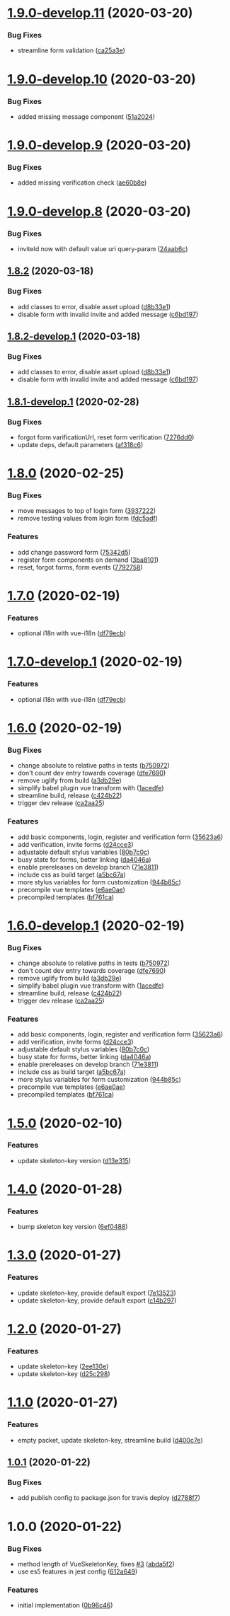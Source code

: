 # [1.9.0-develop.11](https://github.com/rocketbase-io/vue-skeleton-key/compare/v1.9.0-develop.10...v1.9.0-develop.11) (2020-03-20)


### Bug Fixes

* streamline form validation ([ca25a3e](https://github.com/rocketbase-io/vue-skeleton-key/commit/ca25a3ef939df633bc91beb034dddfd9f9ce04ea))

# [1.9.0-develop.10](https://github.com/rocketbase-io/vue-skeleton-key/compare/v1.9.0-develop.9...v1.9.0-develop.10) (2020-03-20)


### Bug Fixes

* added missing message component ([51a2024](https://github.com/rocketbase-io/vue-skeleton-key/commit/51a2024090994c31e1d1b9ed8fef0a25fc6e4235))

# [1.9.0-develop.9](https://github.com/rocketbase-io/vue-skeleton-key/compare/v1.9.0-develop.8...v1.9.0-develop.9) (2020-03-20)


### Bug Fixes

* added missing verification check ([ae60b8e](https://github.com/rocketbase-io/vue-skeleton-key/commit/ae60b8ede340fd67b9f8a36d869fd8d168ddd889))

# [1.9.0-develop.8](https://github.com/rocketbase-io/vue-skeleton-key/compare/v1.9.0-develop.7...v1.9.0-develop.8) (2020-03-20)


### Bug Fixes

* inviteId now with default value uri query-param ([24aab6c](https://github.com/rocketbase-io/vue-skeleton-key/commit/24aab6cb84f13e62b690403ecd29049b9d9a6c78))

## [1.8.2](https://github.com/rocketbase-io/vue-skeleton-key/compare/v1.8.1...v1.8.2) (2020-03-18)


### Bug Fixes

* add classes to error, disable asset upload ([d8b33e1](https://github.com/rocketbase-io/vue-skeleton-key/commit/d8b33e12c443d67e7c2c9db922083c73379bad98))
* disable form with invalid invite and added message ([c6bd197](https://github.com/rocketbase-io/vue-skeleton-key/commit/c6bd19735fb9f04233a811eb9106d4aee0fa304b))

## [1.8.2-develop.1](https://github.com/rocketbase-io/vue-skeleton-key/compare/v1.8.1...v1.8.2-develop.1) (2020-03-18)


### Bug Fixes

* add classes to error, disable asset upload ([d8b33e1](https://github.com/rocketbase-io/vue-skeleton-key/commit/d8b33e12c443d67e7c2c9db922083c73379bad98))
* disable form with invalid invite and added message ([c6bd197](https://github.com/rocketbase-io/vue-skeleton-key/commit/c6bd19735fb9f04233a811eb9106d4aee0fa304b))

## [1.8.1-develop.1](https://github.com/rocketbase-io/vue-skeleton-key/compare/v1.8.0...v1.8.1-develop.1) (2020-02-28)


### Bug Fixes

* forgot form varificationUrl, reset form verification ([7276dd0](https://github.com/rocketbase-io/vue-skeleton-key/commit/7276dd07464d0d7b01fd9f4d8e49e3350a717bac))
* update deps, default parameters ([af318c6](https://github.com/rocketbase-io/vue-skeleton-key/commit/af318c6b24c50e7659ca5df179b912e957dfc47f))

# [1.8.0](https://github.com/rocketbase-io/vue-skeleton-key/compare/v1.7.0...v1.8.0) (2020-02-25)


### Bug Fixes

* move messages to top of login form ([3937222](https://github.com/rocketbase-io/vue-skeleton-key/commit/39372225db2b7072a75359d72c598a93f4a29979))
* remove testing values from login form ([fdc5adf](https://github.com/rocketbase-io/vue-skeleton-key/commit/fdc5adfb759c49ba23a704d7946ade6ced075d49))


### Features

* add change password form ([75342d5](https://github.com/rocketbase-io/vue-skeleton-key/commit/75342d5de58ab7d85db18fddb18241c536e5153e))
* register form components on demand ([3ba8101](https://github.com/rocketbase-io/vue-skeleton-key/commit/3ba81014b76622f14b37a5e5332091221ddee202))
* reset, forgot forms, form events ([7792758](https://github.com/rocketbase-io/vue-skeleton-key/commit/7792758b8df46b398518a53b81b1a1d19df98d82))

# [1.7.0](https://github.com/rocketbase-io/vue-skeleton-key/compare/v1.6.0...v1.7.0) (2020-02-19)


### Features

* optional i18n with vue-i18n ([df79ecb](https://github.com/rocketbase-io/vue-skeleton-key/commit/df79ecb5cd293398c56b9973803cd689585abde4))

# [1.7.0-develop.1](https://github.com/rocketbase-io/vue-skeleton-key/compare/v1.6.0...v1.7.0-develop.1) (2020-02-19)


### Features

* optional i18n with vue-i18n ([df79ecb](https://github.com/rocketbase-io/vue-skeleton-key/commit/df79ecb5cd293398c56b9973803cd689585abde4))

# [1.6.0](https://github.com/rocketbase-io/vue-skeleton-key/compare/v1.5.0...v1.6.0) (2020-02-19)


### Bug Fixes

* change absolute to relative paths in tests ([b750972](https://github.com/rocketbase-io/vue-skeleton-key/commit/b7509722246723ea7f56a693da629cd1e154f202))
* don't count dev entry towards coverage ([dfe7690](https://github.com/rocketbase-io/vue-skeleton-key/commit/dfe7690e90b21c8535744938fa8b1a4adee0df75))
* remove uglify from build ([a3db29e](https://github.com/rocketbase-io/vue-skeleton-key/commit/a3db29e3c678b5a7187c1ff390e3fc9af658cafd))
* simplify babel plugin vue transform with ([1acedfe](https://github.com/rocketbase-io/vue-skeleton-key/commit/1acedfec809c314d45f72a41876f5175560f0cf7))
* streamline build, release ([c424b22](https://github.com/rocketbase-io/vue-skeleton-key/commit/c424b2278e719fb190ccabdd419ad727bc714e8a))
* trigger dev release ([ca2aa25](https://github.com/rocketbase-io/vue-skeleton-key/commit/ca2aa257c5ae8b5da12cddbffa896b1d1c8dc3f5))


### Features

* add basic components, login, register and verification form ([35623a6](https://github.com/rocketbase-io/vue-skeleton-key/commit/35623a6c848bebcd14a6da6ec7722aed79a26c0d))
* add verification, invite forms ([d24cce3](https://github.com/rocketbase-io/vue-skeleton-key/commit/d24cce3946845d035f65f15211212760304942e3))
* adjustable default stylus variables ([80b7c0c](https://github.com/rocketbase-io/vue-skeleton-key/commit/80b7c0c0db9294dcda50a064ed9b12f74ced2c3e))
* busy state for forms, better linking ([da4046a](https://github.com/rocketbase-io/vue-skeleton-key/commit/da4046a56425bdfd6713626c4e372367e20d1e08))
* enable prereleases on develop branch ([71e3811](https://github.com/rocketbase-io/vue-skeleton-key/commit/71e3811780f21d7ac31e8a586cda582ab22e0419))
* include css as build target ([a5bc67a](https://github.com/rocketbase-io/vue-skeleton-key/commit/a5bc67a609bdb9bf2b1418a91458e468f0df45fd))
* more stylus variables for form customization ([944b85c](https://github.com/rocketbase-io/vue-skeleton-key/commit/944b85c10713ab34291a0231f16b02064b2135c7))
* precompile vue templates ([e6ae0ae](https://github.com/rocketbase-io/vue-skeleton-key/commit/e6ae0aeb4dc126141869713c910286acaa115634))
* precompiled templates ([bf761ca](https://github.com/rocketbase-io/vue-skeleton-key/commit/bf761ca7fe708d5ebffe6a682cab4986d0886bf6))

# [1.6.0-develop.1](https://github.com/rocketbase-io/vue-skeleton-key/compare/v1.5.0...v1.6.0-develop.1) (2020-02-19)


### Bug Fixes

* change absolute to relative paths in tests ([b750972](https://github.com/rocketbase-io/vue-skeleton-key/commit/b7509722246723ea7f56a693da629cd1e154f202))
* don't count dev entry towards coverage ([dfe7690](https://github.com/rocketbase-io/vue-skeleton-key/commit/dfe7690e90b21c8535744938fa8b1a4adee0df75))
* remove uglify from build ([a3db29e](https://github.com/rocketbase-io/vue-skeleton-key/commit/a3db29e3c678b5a7187c1ff390e3fc9af658cafd))
* simplify babel plugin vue transform with ([1acedfe](https://github.com/rocketbase-io/vue-skeleton-key/commit/1acedfec809c314d45f72a41876f5175560f0cf7))
* streamline build, release ([c424b22](https://github.com/rocketbase-io/vue-skeleton-key/commit/c424b2278e719fb190ccabdd419ad727bc714e8a))
* trigger dev release ([ca2aa25](https://github.com/rocketbase-io/vue-skeleton-key/commit/ca2aa257c5ae8b5da12cddbffa896b1d1c8dc3f5))


### Features

* add basic components, login, register and verification form ([35623a6](https://github.com/rocketbase-io/vue-skeleton-key/commit/35623a6c848bebcd14a6da6ec7722aed79a26c0d))
* add verification, invite forms ([d24cce3](https://github.com/rocketbase-io/vue-skeleton-key/commit/d24cce3946845d035f65f15211212760304942e3))
* adjustable default stylus variables ([80b7c0c](https://github.com/rocketbase-io/vue-skeleton-key/commit/80b7c0c0db9294dcda50a064ed9b12f74ced2c3e))
* busy state for forms, better linking ([da4046a](https://github.com/rocketbase-io/vue-skeleton-key/commit/da4046a56425bdfd6713626c4e372367e20d1e08))
* enable prereleases on develop branch ([71e3811](https://github.com/rocketbase-io/vue-skeleton-key/commit/71e3811780f21d7ac31e8a586cda582ab22e0419))
* include css as build target ([a5bc67a](https://github.com/rocketbase-io/vue-skeleton-key/commit/a5bc67a609bdb9bf2b1418a91458e468f0df45fd))
* more stylus variables for form customization ([944b85c](https://github.com/rocketbase-io/vue-skeleton-key/commit/944b85c10713ab34291a0231f16b02064b2135c7))
* precompile vue templates ([e6ae0ae](https://github.com/rocketbase-io/vue-skeleton-key/commit/e6ae0aeb4dc126141869713c910286acaa115634))
* precompiled templates ([bf761ca](https://github.com/rocketbase-io/vue-skeleton-key/commit/bf761ca7fe708d5ebffe6a682cab4986d0886bf6))

# [1.5.0](https://github.com/rocketbase-io/vue-skeleton-key/compare/v1.4.0...v1.5.0) (2020-02-10)


### Features

* update skeleton-key version ([d13e315](https://github.com/rocketbase-io/vue-skeleton-key/commit/d13e3155921515880d6060cc3e88c20339dfd388))

# [1.4.0](https://github.com/rocketbase-io/vue-skeleton-key/compare/v1.3.0...v1.4.0) (2020-01-28)


### Features

* bump skeleton key version ([6ef0488](https://github.com/rocketbase-io/vue-skeleton-key/commit/6ef048845a61566fed906b4d701d78e94f4270aa))

# [1.3.0](https://github.com/rocketbase-io/vue-skeleton-key/compare/v1.2.0...v1.3.0) (2020-01-27)


### Features

* update skeleton-key, provide default export ([7e13523](https://github.com/rocketbase-io/vue-skeleton-key/commit/7e1352342ffa065114dcffca3d1fdf7a29c6bffe))
* update skeleton-key, provide default export ([c14b297](https://github.com/rocketbase-io/vue-skeleton-key/commit/c14b297b2db569774350b1330a1f72ea430305ec))

# [1.2.0](https://github.com/rocketbase-io/vue-skeleton-key/compare/v1.1.0...v1.2.0) (2020-01-27)


### Features

* update skeleton-key ([2ee130e](https://github.com/rocketbase-io/vue-skeleton-key/commit/2ee130e1363543789179c0177f559ec319fb0be6))
* update skeleton-key ([d25c298](https://github.com/rocketbase-io/vue-skeleton-key/commit/d25c298bc2b04409d2bee2e1d1a2b303e2088c4c))

# [1.1.0](https://github.com/rocketbase-io/vue-skeleton-key/compare/v1.0.1...v1.1.0) (2020-01-27)


### Features

* empty packet, update skeleton-key, streamline build ([d400c7e](https://github.com/rocketbase-io/vue-skeleton-key/commit/d400c7e20913e56eb11072faf075915c2aa09d74))

## [1.0.1](https://github.com/rocketbase-io/vue-skeleton-key/compare/v1.0.0...v1.0.1) (2020-01-22)


### Bug Fixes

* add publish config to package.json for travis deploy ([d2788f7](https://github.com/rocketbase-io/vue-skeleton-key/commit/d2788f7ecae5d59558af2bd213f46998df2d63e9))

# 1.0.0 (2020-01-22)


### Bug Fixes

* method length of VueSkeletonKey, fixes [#3](https://github.com/rocketbase-io/vue-skeleton-key/issues/3) ([abda5f2](https://github.com/rocketbase-io/vue-skeleton-key/commit/abda5f266fc62c0812ae8f05eb26a47acedf12c7))
* use es5 features in jest config ([612a649](https://github.com/rocketbase-io/vue-skeleton-key/commit/612a649d7d0ac3bd4db2271a597953e6443769bd))


### Features

* initial implementation ([0b96c46](https://github.com/rocketbase-io/vue-skeleton-key/commit/0b96c46fbe220b416f6f7cd1a667da3146e78d70))
